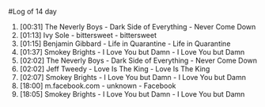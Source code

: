 #Log of 14 day

1. [00:31] The Neverly Boys - Dark Side of Everything - Never Come Down
1. [01:13] Ivy Sole - bittersweet - bittersweet
1. [01:15] Benjamin Gibbard - Life in Quarantine - Life in Quarantine
1. [01:37] Smokey Brights - I Love You but Damn - I Love You but Damn
1. [02:02] The Neverly Boys - Dark Side of Everything - Never Come Down
1. [02:02] Jeff Tweedy - Love Is The King - Love Is The King
1. [02:07] Smokey Brights - I Love You but Damn - I Love You but Damn
1. [18:00] m.facebook.com - unknown - Facebook
1. [18:05] Smokey Brights - I Love You but Damn - I Love You but Damn
